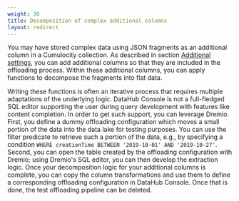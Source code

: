 ```yaml
---
weight: 30
title: Decomposition of complex additional columns
layout: redirect
---
```


You may have stored complex data using JSON fragments as an additional column in a Cumulocity collection. As described in section [Additional settings](/guides/datahub/configuring-offloaded#basic-functionality-additional-settings), you can add additional columns so that they are included in the offloading process. Within these additional columns, you can apply functions to decompose the fragments into flat data.

Writing these functions is often an iterative process that requires multiple adaptations of the underlying logic. DataHub Console is not a full-fledged SQL editor supporting the user during query development with features like content completion. In order to get such support, you can leverage Dremio. First, you define a dummy offloading configuration which moves a small portion of the data into the data lake for testing purposes. You can use the filter predicate to retrieve such a portion of the data, e.g., by specifying a condition `WHERE creationTime BETWEEN '2019-10-01' AND '2019-10-27'`. Second, you can open the table created by the offloading configuration with Dremio; using Dremio's SQL editor, you can then develop the extraction logic.  Once your decomposition logic for your additional columns is complete, you can copy the column transformations and use them to define a corresponding offloading configuration in DataHub Console. Once that is done, the test offloading pipeline can be deleted.